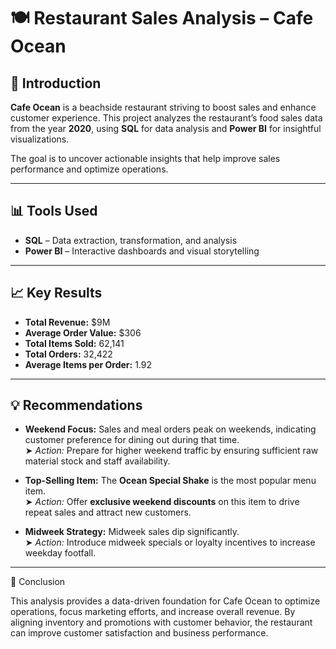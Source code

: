 # 🍽️ Restaurant Sales Analysis – Cafe Ocean

## 📌 Introduction

**Cafe Ocean** is a beachside restaurant striving to boost sales and enhance customer experience. This project analyzes the restaurant’s food sales data from the year **2020**, using **SQL** for data analysis and **Power BI** for insightful visualizations.

The goal is to uncover actionable insights that help improve sales performance and optimize operations.

---

## 📊 Tools Used

- **SQL** – Data extraction, transformation, and analysis  
- **Power BI** – Interactive dashboards and visual storytelling

---

## 📈 Key Results

- **Total Revenue:** \$9M  
- **Average Order Value:** \$306  
- **Total Items Sold:** 62,141  
- **Total Orders:** 32,422  
- **Average Items per Order:** 1.92  

---

## 💡 Recommendations

- **Weekend Focus:** Sales and meal orders peak on weekends, indicating customer preference for dining out during that time.  
  ➤ *Action:* Prepare for higher weekend traffic by ensuring sufficient raw material stock and staff availability.

- **Top-Selling Item:** The **Ocean Special Shake** is the most popular menu item.  
  ➤ *Action:* Offer **exclusive weekend discounts** on this item to drive repeat sales and attract new customers.

- **Midweek Strategy:** Midweek sales dip significantly.  
  ➤ *Action:* Introduce midweek specials or loyalty incentives to increase weekday footfall.

---


📎 Conclusion

This analysis provides a data-driven foundation for Cafe Ocean to optimize operations, focus marketing efforts, and increase overall revenue. By aligning inventory and promotions with customer behavior, the restaurant can improve customer satisfaction and business performance.
